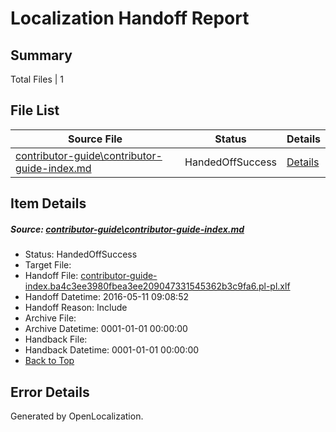 # <a name='report-top'></a> Localization Handoff Report

## Summary
 Total Files | 1

## File List
 Source File | Status | Details 
 ----------- | ------ | ------- 
 [contributor-guide\contributor-guide-index.md](https://github.com/OpenLocalizationTest/azuretest/blob/8ea10d66cba5a4b890d9a0a2cfa51d106c70984f/contributor-guide/contributor-guide-index.md) | HandedOffSuccess | [Details](#44f3ebf9686f2eb9624b4d1ae44ced9b74d65ae116600)

## Item Details
##### <a name='44f3ebf9686f2eb9624b4d1ae44ced9b74d65ae116600'></a> Source: [contributor-guide\contributor-guide-index.md](https://github.com/OpenLocalizationTest/azuretest/blob/8ea10d66cba5a4b890d9a0a2cfa51d106c70984f/contributor-guide/contributor-guide-index.md)
* Status: HandedOffSuccess
* Target File: 
* Handoff File: [contributor-guide-index.ba4c3ee3980fbea3ee209047331545362b3c9fa6.pl-pl.xlf](https://github.com/OpenLocalizationTest/azuretest.handoff/blob/486dd816f4bdb9998fd0d2a7e0f3bb1ee7851d2a/ol-handoff/OpenLocalizationTestOrg/azure-content-plpl-test/master/ht/contributor-guide-index.ba4c3ee3980fbea3ee209047331545362b3c9fa6.pl-pl.xlf)
* Handoff Datetime: 2016-05-11 09:08:52
* Handoff Reason: Include
* Archive File: 
* Archive Datetime: 0001-01-01 00:00:00
* Handback File: 
* Handback Datetime: 0001-01-01 00:00:00
* [Back to Top](#report-top)


## Error Details

Generated by OpenLocalization.
